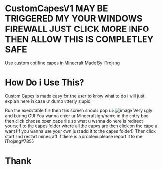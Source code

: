 # CustomCapesV1 MAY BE TRIGGERED MY YOUR WINDOWS FIREWALL JUST CLICK MORE INFO THEN ALLOW THIS IS COMPLETLEY SAFE
Use custom optifine capes in Minecraft Made By iTrojang 
# How Do i Use This?
Custom Capes is made easy for the user to know what to do i will just explain here in case ur dumb utterly stupid

Run the executable file then this screen should pop up
![image](https://user-images.githubusercontent.com/95707186/166959096-b982bf23-dafc-4ba7-ba31-8a3ab1bc6938.png)
Very ugly and boring GUI 
You wanna enter ur Minecraft ign/name in the entry box then click choose open cape file so what u wanna do here is redirect yourself to the capes folder where all the capes are then click on the cape u want (If you wanna use your own just add it to the capes folder!) Then click start and restart minecraft if there is a problem please report it to me iTrojang#7855

# Thank
